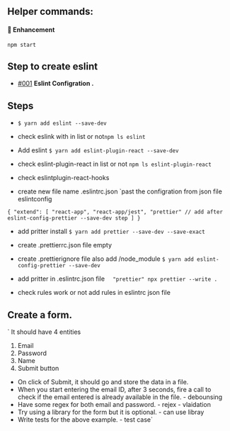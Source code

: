 <!-- es-lint config working -->
## Helper commands:
#### :nail_care: Enhancement
`npm start` 

## Step to create eslint
- [#001](https://www.youtube.com/watch?v=xinJSYiOB6Q) **Eslint Configration .**


## Steps
 - `$ yarn add eslint --save-dev`

 - check eslink with in list or not`npm ls eslint`
 - Add eslint `$ yarn add eslint-plugin-react --save-dev`
 - check eslint-plugin-react in list or not
`npm ls eslint-plugin-react`
 - check eslintplugin-react-hooks
 - create new file name .eslintrc.json
    `past the configration from json file eslintconfig

``
{
  "extend": [
    "react-app",
    "react-app/jest",
    "prettier" // add after eslint-config-prettier --save-dev step
  ]
}
``

  - add pritter install
`$ yarn add prettier --save-dev --save-exact`
  - create .prettierrc.json file empty
  - create .prettierignore file also add
/node_module
`$ yarn add eslint-config-prettier --save-dev`
  - add pritter in .eslintrc.json file
`  "prettier"
  npx prettier --write .`

 - check rules work or not
add rules in eslintrc json file

## Create a form.
`
It should have 4 entities

1. Email
2. Password
3. Name
4. Submit button

- On click of Submit, it should go and store the data in a file.
- When you start entering the email ID, after 3 seconds, fire a call to check if the email entered is already available in the file. - debounsing
- Have some regex for both email and password. - rejex - vlaidation
- Try using a library for the form but it is optional. - can use libray
- Write tests for the above example. - test case`
